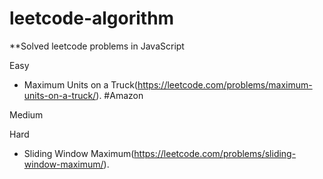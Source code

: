 # leetcode-algorithm
**Solved leetcode problems in JavaScript

Easy

- Maximum Units on a Truck(https://leetcode.com/problems/maximum-units-on-a-truck/). #Amazon

Medium

Hard

- Sliding Window Maximum(https://leetcode.com/problems/sliding-window-maximum/).
